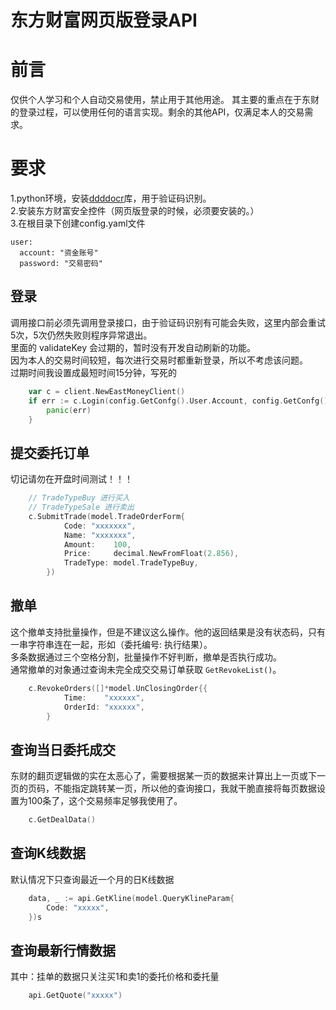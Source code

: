 # 东方财富网页版登录API
# 前言
仅供个人学习和个人自动交易使用，禁止用于其他用途。
其主要的重点在于东财的登录过程，可以使用任何的语言实现。剩余的其他API，仅满足本人的交易需求。
# 要求
1.python环境，安装[ddddocr](https://pypi.org/project/ddddocr/)库，用于验证码识别。  
2.安装东方财富安全控件（网页版登录的时候，必须要安装的。）  
3.在根目录下创建config.yaml文件  
```
user:  
  account: "资金账号"
  password: "交易密码"
```

## 登录
调用接口前必须先调用登录接口，由于验证码识别有可能会失败，这里内部会重试5次，5次仍然失败则程序异常退出。  
里面的 validateKey 会过期的，暂时没有开发自动刷新的功能。  
因为本人的交易时间较短，每次进行交易时都重新登录，所以不考虑该问题。  
过期时间我设置成最短时间15分钟，写死的  
```go
	var c = client.NewEastMoneyClient()
	if err := c.Login(config.GetConfg().User.Account, config.GetConfg().User.Password); err != nil {
		panic(err)
	}
```

## 提交委托订单
切记请勿在开盘时间测试！！！
```go
    // TradeTypeBuy 进行买入
    // TradeTypeSale 进行卖出
	c.SubmitTrade(model.TradeOrderForm{
			Code: "xxxxxxx",
			Name: "xxxxxxx",
			Amount:    100,
			Price:     decimal.NewFromFloat(2.856),
			TradeType: model.TradeTypeBuy,
		})
```

## 撤单
这个撤单支持批量操作，但是不建议这么操作。他的返回结果是没有状态码，只有一串字符串连在一起，形如（委托编号: 执行结果）。  
多条数据通过三个空格分割，批量操作不好判断，撤单是否执行成功。  
通常撤单的对象通过查询未完全成交交易订单获取 `GetRevokeList()`。
```go
	c.RevokeOrders([]*model.UnClosingOrder{{
			Time:    "xxxxxx",
			OrderId: "xxxxxx",
		}
```

## 查询当日委托成交
东财的翻页逻辑做的实在太恶心了，需要根据某一页的数据来计算出上一页或下一页的页码，不能指定跳转某一页，所以他的查询接口，我就干脆直接将每页数据设置为100条了，这个交易频率足够我使用了。
```go
	c.GetDealData()
```

## 查询K线数据
默认情况下只查询最近一个月的日K线数据
```go
	data, _ := api.GetKline(model.QueryKlineParam{
		Code: "xxxxx",
	})s
```

## 查询最新行情数据
其中：挂单的数据只关注买1和卖1的委托价格和委托量
```go
	api.GetQuote("xxxxx")
```

